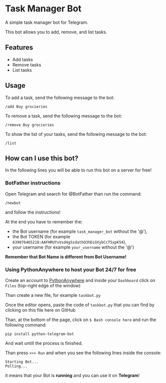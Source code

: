 # Task Manager Bot

A simple task manager bot for Telegram.

This bot allows you to add, remove, and list tasks.

## Features

* Add tasks
* Remove tasks
* List tasks

## Usage

To add a task, send the following message to the bot:

```
/add Buy grocieries
```

To remove a task, send the following message to the bot:

```
/remove Buy grocieries
```

To show the list of your tasks, send the following message to the bot:

```
/list
```


## How can I use this bot?


In the following lines you will be able to run this bot on a server for free!


### BotFather instructions


Open Telegram and search for @BotFather than run the command:

```
/newbot
```


and follow the instructions!


At the end you have to remember the: 
- the Bot username (for example `task_manager_bot` without the '@'),
- the Bot TOKEN (for example `639076465218:AAFHRUYvVsd4gSsdathO3hDiGVybCcT5xpK54`),
- your username (for example `your_username` without the '@')


**Remember that Bot Name is different from Bot Username!**


### Using PythonAnywhere to host your Bot 24/7 for free


Create an account to [PythonAnywhere](https://www.pythonanywhere.com) and inside your `Dashboard` click on `Files` (top-right edge of the window)


Than create a new file, for example `taskbot.py`


Once the editor opens, paste the code of `taskbot.py` that you can find by clicking on this file here on GitHub


Than, at the bottom of the page, click on `$ Bash console here` and run the following command:

```
pip install python-telegram-bot
```


And wait untill the process is finished.


Than press `>>> Run` and when you see the following lines inside the console:

```
Starting Bot...
Polling...
```

it means that your Bot is **running** and you can use it on **Telegram**!
